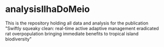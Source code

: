 # analysisIlhaDoMeio
This is the repository holding all data and analysis for the publication "Swiftly squeaky clean: real-time active adaptive management eradicated rat overpopulation bringing immediate benefits to tropical island biodiversity"
